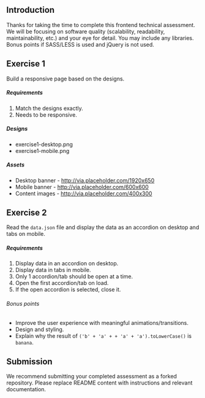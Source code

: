 Introduction
---
Thanks for taking the time to complete this frontend technical assessment. We will be focusing on software quality (scalability, readability, maintainability, etc.) and your eye for detail. You may include any libraries. Bonus points if SASS/LESS is used and jQuery is not used.

Exercise 1
---
Build a responsive page based on the designs.

##### Requirements
1. Match the designs exactly.
2. Needs to be responsive.

##### Designs
* exercise1-desktop.png
* exercise1-mobile.png

##### Assets
* Desktop banner - http://via.placeholder.com/1920x650
* Mobile banner - http://via.placeholder.com/600x600
* Content images - http://via.placeholder.com/400x300

Exercise 2
---
Read the `data.json` file and display the data as an accordion on desktop and tabs on mobile.

##### Requirements
1. Display data in an accordion on desktop.
2. Display data in tabs in mobile.
3. Only 1 accordion/tab should be open at a time.
4. Open the first accordion/tab on load.
5. If the open accordion is selected, close it.

###### Bonus points
* Improve the user experience with meaningful animations/transitions.
* Design and styling.
* Explain why the result of `('b' + 'a' + + 'a' + 'a').toLowerCase()` is `banana`.

Submission
---
We recommend submitting your completed assessment as a forked repository. Please replace README content with instructions and relevant documentation.
